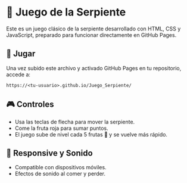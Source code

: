 # 🐍 Juego de la Serpiente

Este es un juego clásico de la serpiente desarrollado con HTML, CSS y JavaScript, preparado para funcionar directamente en GitHub Pages.

## 🚀 Jugar

Una vez subido este archivo y activado GitHub Pages en tu repositorio, accede a:

```
https://<tu-usuario>.github.io/Juego_Serpiente/
```

## 🎮 Controles

- Usa las teclas de flecha para mover la serpiente.
- Come la fruta roja para sumar puntos.
- El juego sube de nivel cada 5 frutas 🍓 y se vuelve más rápido.

## 📱 Responsive y Sonido

- Compatible con dispositivos móviles.
- Efectos de sonido al comer y perder.
